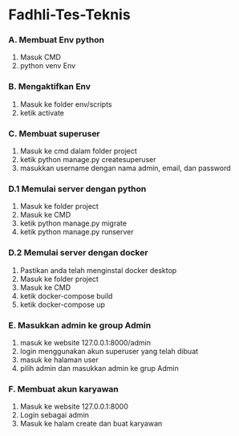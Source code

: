 # Fadhli-Tes-Teknis

<h3>A. Membuat Env python</h3>
    <ol>
        <li>Masuk CMD</li>
        <li>python venv Env</li>
    </ol>

<h3>B. Mengaktifkan Env</h3>
    <ol>
        <li>Masuk ke folder env/scripts</li>
        <li>ketik activate</li>
    </ol>

<h3>C. Membuat superuser</h3>
    <ol>
        <li>Masuk ke cmd dalam folder project</li>
        <li>ketik python manage.py createsuperuser</li>
        <li>masukkan username dengan nama admin, email, dan password</li>
    </ol>
<h3>D.1 Memulai server dengan python</h3>
    <ol>
        <li>Masuk ke folder project</li>
        <li>Masuk ke CMD</li>
        <li>ketik python manage.py migrate</li>
        <li>ketik python manage.py runserver</li>
    </ol>
<h3>D.2 Memulai server dengan docker</h3>
    <ol>
        <li>Pastikan anda telah menginstal docker desktop</li>
        <li>Masuk ke folder project</li>
        <li>Masuk ke CMD</li>
        <li>ketik docker-compose build</li>
        <li>ketik docker-compose up</li>
    </ol>
<h3>E. Masukkan admin ke group Admin</h3>
    <ol>
        <li>masuk ke website 127.0.0.1:8000/admin</li>
        <li>login menggunakan akun superuser yang telah dibuat</li>
        <li>masuk ke halaman user</li>
        <li>pilih admin dan masukkan admin ke grup Admin</li>
    </ol>

<h3>F. Membuat akun karyawan</h3>
    <ol>
        <li>Masuk ke website 127.0.0.1:8000</li>
        <li>Login sebagai admin</li>
        <li>Masuk ke halam create dan buat karyawan</li>
    </ol>